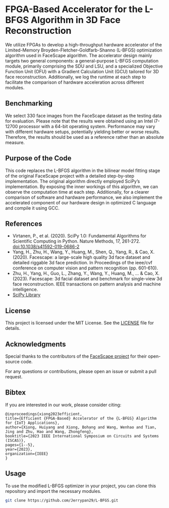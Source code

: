 # FPGA-Based Accelerator for the L-BFGS Algorithm in 3D Face Reconstruction

We utilize FPGAs to develop a high-throughput hardware accelerator of the Limited-Memory Broyden-Fletcher-Goldfarb-Shanno (L-BFGS) optimization algorithm used in FaceScape algorithm. The accelerator design mainly targets two general components: a general-purpose L-BFGS computation module, primarily comprising the SDU and LSU, and a specialized Objective Function Unit (OFU) with a Gradient Calculation Unit (GCU) tailored for 3D face reconstruction. Additionally, we log the runtime at each step to facilitate the comparison of hardware acceleration across different modules.

## Benchmarking

We select 330 face images from the FaceScape dataset as the testing data for evaluation. Please note that the results were obtained using an Intel i7-12700 processor with a 64-bit operating system. Performance may vary with different hardware setups, potentially yielding better or worse results. Therefore, the results should be used as a reference rather than an absolute measure.

## Purpose of the Code

This code replaces the L-BFGS algorithm in the bilinear model fitting stage of the original FaceScape project with a detailed step-by-step implementation. The original algorithm directly employed SciPy’s implementation. By exposing the inner workings of this algorithm, we can observe the computation time at each step. Additionally, for a clearer comparison of software and hardware performance, we also implement the accelerated component of our hardware design in optimized C language and compile it using GCC.

## References

- Virtanen, P., et al. (2020). SciPy 1.0: Fundamental Algorithms for Scientific Computing in Python. Nature Methods, 17, 261-272. [doi:10.1038/s41592-019-0686-2](https://www.nature.com/articles/s41592-019-0686-2)
- Yang, H., Zhu, H., Wang, Y., Huang, M., Shen, Q., Yang, R., & Cao, X. (2020). Facescape: a large-scale high quality 3d face dataset and detailed riggable 3d face prediction. In Proceedings of the ieee/cvf conference on computer vision and pattern recognition (pp. 601-610).
- Zhu, H., Yang, H., Guo, L., Zhang, Y., Wang, Y., Huang, M., ... & Cao, X. (2023). Facescape: 3d facial dataset and benchmark for single-view 3d face reconstruction. IEEE transactions on pattern analysis and machine intelligence.
- [SciPy Library](https://www.scipy.org)
  
## License

This project is licensed under the MIT License. See the [LICENSE](LICENSE) file for details.

## Acknowledgments

Special thanks to the contributors of the [FaceScape project](https://github.com/zhuhao-nju/facescape.git) for their open-source code.

For any questions or contributions, please open an issue or submit a pull request.

## Bibtex

If you are interested in our work, please consider citing:

```
@inproceedings{xiong2023efficient,
title={Efficient {FPGA-Based} Accelerator of the {L-BFGS} Algorithm for {IoT} Applications},
author={Xiong, Huiyang and Xiong, Bohang and Wang, Wenhao and Tian, Jing and Zhu, Hao and Wang, Zhongfeng},
booktitle={2023 IEEE International Symposium on Circuits and Systems (ISCAS)},
pages={1--5},
year={2023},
organization={IEEE}
}
```

## Usage

To use the modified L-BFGS optimizer in your project, you can clone this repository and import the necessary modules.

```bash
git clone https://github.com/Jerrypan29/L-BFGS.git


